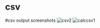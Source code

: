# csv
#csv output screenshots
![csv2](https://user-images.githubusercontent.com/42671344/145661203-bb958083-4d02-464b-a65b-4f205e31f3ac.JPG)
![calccsv1](https://user-images.githubusercontent.com/42671344/145661204-742b0118-db4e-4fdc-a169-0116aa20611f.JPG)
